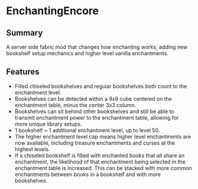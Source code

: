# EnchantingEncore
## Summary
A server side fabric mod that changes how enchanting works, adding new bookshelf setup mechanics and higher level vanilla enchantments.
## Features
- Filled chiseled bookshelves and regular bookshelves both count to the enchantment level.
- Bookshelves can be detected within a 9x9 cube centered on the enchantment table, minus the center 3x3 column.
- Bookshelves can sit behind other bookshelves and still be able to transmit enchantment power to the enchantment table, allowing for more unique library setups.
- 1 bookshelf = 1 additional enchantment level, up to level 50.
- The higher enchantment level cap means higher level enchantments are now available, including treasure enchantments and curses at the highest levels.
- If a chiseled bookshelf is filled with enchanted books that all share an enchantment, the likelihood of that enchantment being selected in the enchantment table is increased. This can be stacked with more common enchantments between books in a bookshelf and with more bookshelves.